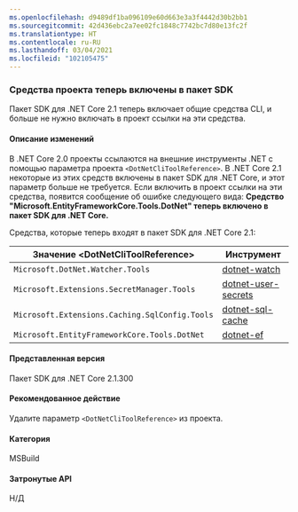 ```yaml
---
ms.openlocfilehash: d9489df1ba096109e60d663e3a3f4442d30b2bb1
ms.sourcegitcommit: 42d436ebc2a7ee02fc1848c7742bc7d80e13fc2f
ms.translationtype: HT
ms.contentlocale: ru-RU
ms.lasthandoff: 03/04/2021
ms.locfileid: "102105475"
---
```

### <a name="project-tools-now-included-in-sdk"></a>Средства проекта теперь включены в пакет SDK

Пакет SDK для .NET Core 2.1 теперь включает общие средства CLI, и больше не нужно включать в проект ссылки на эти средства.

#### <a name="change-description"></a>Описание изменений

В .NET Core 2.0 проекты ссылаются на внешние инструменты .NET с помощью параметра проекта `<DotNetCliToolReference>`. В .NET Core 2.1 некоторые из этих средств включены в пакет SDK для .NET Core, и этот параметр больше не требуется. Если включить в проект ссылки на эти средства, появится сообщение об ошибке следующего вида: **Средство "Microsoft.EntityFrameworkCore.Tools.DotNet" теперь включено в пакет SDK для .NET Core.**

Средства, которые теперь входят в пакет SDK для .NET Core 2.1:

| Значение \<DotNetCliToolReference>                   | Инструмент                                                                                                            |
|------------------------------------------------|-----------------------------------------------------------------------------------------------------------------|
| `Microsoft.DotNet.Watcher.Tools`               | [dotnet-watch](https://github.com/dotnet/aspnetcore/blob/master/src/Tools/dotnet-watch/README.md)               |
| `Microsoft.Extensions.SecretManager.Tools`     | [dotnet-user-secrets](https://github.com/dotnet/aspnetcore/blob/master/src/Tools/dotnet-user-secrets/README.md) |
| `Microsoft.Extensions.Caching.SqlConfig.Tools` | [dotnet-sql-cache](https://github.com/dotnet/aspnetcore/blob/master/src/Tools/dotnet-sql-cache/README.md)       |
| `Microsoft.EntityFrameworkCore.Tools.DotNet`   | [dotnet-ef](/ef/core/miscellaneous/cli/dotnet)                                                                  |

#### <a name="version-introduced"></a>Представленная версия

Пакет SDK для .NET Core 2.1.300

#### <a name="recommended-action"></a>Рекомендованное действие

Удалите параметр `<DotNetCliToolReference>` из проекта.

#### <a name="category"></a>Категория

MSBuild

#### <a name="affected-apis"></a>Затронутые API

Н/Д
